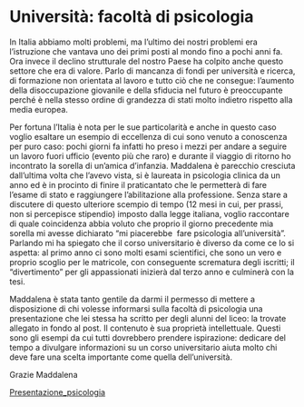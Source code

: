 # Università: facoltà di psicologia

In Italia abbiamo molti problemi, ma l&#8217;ultimo dei nostri problemi era l&#8217;istruzione che vantava uno dei primi posti al mondo fino a pochi anni fa. Ora invece il declino strutturale del nostro Paese ha colpito anche questo settore che era di valore. Parlo di mancanza di fondi per università e ricerca, di formazione non orientata al lavoro e tutto ciò che ne consegue: l&#8217;aumento della disoccupazione giovanile e della sfiducia nel futuro è preoccupante perché è nella stesso ordine di grandezza di stati molto indietro rispetto alla media europea.

Per fortuna l&#8217;Italia è nota per le sue particolarità e anche in questo caso voglio esaltare un esempio di eccellenza di cui sono venuto a conoscenza per puro caso: pochi giorni fa infatti ho preso i mezzi per andare a seguire un lavoro fuori ufficio (evento più che raro) e durante il viaggio di ritorno ho incontrato la sorella di un&#8217;amica d&#8217;infanzia. Maddalena è parecchio cresciuta dall&#8217;ultima volta che l&#8217;avevo vista, si è laureata in psicologia clinica da un anno ed è in procinto di finire il praticantato che le permetterà di fare l&#8217;esame di stato e raggiungere l&#8217;abilitazione alla professione. Senza stare a discutere di questo ulteriore scempio di tempo (12 mesi in cui, per prassi, non si percepisce stipendio) imposto dalla legge italiana, voglio raccontare di quale coincidenza abbia voluto che proprio il giorno precedente mia sorella mi avesse dichiarato &#8220;mi piacerebbe  fare psicologia all&#8217;università&#8221;. Parlando mi ha spiegato che il corso universitario è diverso da come ce lo si aspetta: al primo anno ci sono molti esami scientifici, che sono un vero e proprio scoglio per le matricole, con conseguente scrematura degli iscritti; il &#8220;divertimento&#8221; per gli appassionati inizierà dal terzo anno e culminerà con la tesi.

Maddalena è stata tanto gentile da darmi il permesso di mettere a disposizione di chi volesse informarsi sulla facoltà di psicologia una presentazione che lei stessa ha scritto per degli alunni del liceo: la trovate allegato in fondo al post. Il contenuto è sua proprietà intellettuale. Questi sono gli esempi da cui tutti dovrebbero prendere ispirazione: dedicare del tempo a divulgare informazioni su un corso universitario aiuta molto chi deve fare una scelta importante come quella dell&#8217;università.

Grazie Maddalena

[Presentazione_psicologia][1]

 [1]: https://inge.4pr.es/blog/wp-content/uploads/2014/07/Presentazione_psicologia.pdf

